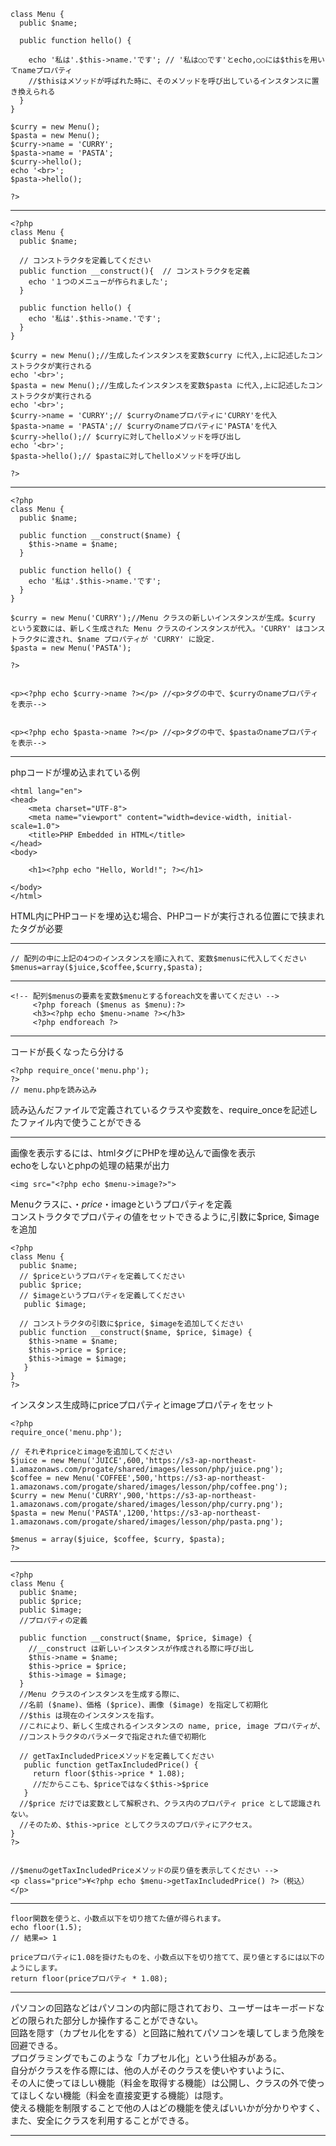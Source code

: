 ```<?php
class Menu {
  public $name;
  
  public function hello() {

    echo '私は'.$this->name.'です'; // '私は○○です'とecho,○○には$thisを用いてnameプロパティ
    //$thisはメソッドが呼ばれた時に、そのメソッドを呼び出しているインスタンスに置き換えられる
  }
}

$curry = new Menu();
$pasta = new Menu();
$curry->name = 'CURRY';
$pasta->name = 'PASTA';
$curry->hello();
echo '<br>';
$pasta->hello();

?>
```
***
```
<?php
class Menu {
  public $name;
  
  // コンストラクタを定義してください
  public function __construct(){  // コンストラクタを定義
    echo '１つのメニューが作られました';
  }
  
  public function hello() {
    echo '私は'.$this->name.'です';
  }
}

$curry = new Menu();//生成したインスタンスを変数$curry に代入,上に記述したコンストラクタが実行される
echo '<br>';
$pasta = new Menu();//生成したインスタンスを変数$pasta に代入,上に記述したコンストラクタが実行される
echo '<br>';
$curry->name = 'CURRY';// $curryのnameプロパティに'CURRY'を代入
$pasta->name = 'PASTA';// $curryのnameプロパティに'PASTA'を代入
$curry->hello();// $curryに対してhelloメソッドを呼び出し
echo '<br>';
$pasta->hello();// $pastaに対してhelloメソッドを呼び出し

?>
```
***
```
<?php
class Menu {
  public $name;
  
  public function __construct($name) {
    $this->name = $name;
  }
  
  public function hello() {
    echo '私は'.$this->name.'です';
  }
}

$curry = new Menu('CURRY');//Menu クラスの新しいインスタンスが生成。$curry という変数には、新しく生成された Menu クラスのインスタンスが代入。'CURRY' はコンストラクタに渡され、$name プロパティが 'CURRY' に設定.
$pasta = new Menu('PASTA');

?>


<p><?php echo $curry->name ?></p> //<p>タグの中で、$curryのnameプロパティを表示-->


<p><?php echo $pasta->name ?></p> //<p>タグの中で、$pastaのnameプロパティを表示-->
```
***
phpコードが埋め込まれている例  
```<!DOCTYPE html>
<html lang="en">
<head>
    <meta charset="UTF-8">
    <meta name="viewport" content="width=device-width, initial-scale=1.0">
    <title>PHP Embedded in HTML</title>
</head>
<body>

    <h1><?php echo "Hello, World!"; ?></h1>

</body>
</html>
```
HTML内にPHPコードを埋め込む場合、PHPコードが実行される位置に<?phpと?>で挟まれたタグが必要  
***
```
// 配列の中に上記の4つのインスタンスを順に入れて、変数$menusに代入してください
$menus=array($juice,$coffee,$curry,$pasta);
```
***
```
<!-- 配列$menusの要素を変数$menuとするforeach文を書いてください -->
     <?php foreach ($menus as $menu):?> 
     <h3><?php echo $menu->name ?></h3>
     <?php endforeach ?>
```
***
コードが長くなったら分ける  
```
<?php require_once('menu.php');
?>
// menu.phpを読み込み
```
読み込んだファイルで定義されているクラスや変数を、require_onceを記述したファイル内で使うことができる  
***
画像を表示するには、htmlタグにPHPを埋め込んで画像を表示  
echoをしないとphpの処理の結果が出力  
```
<img src="<?php echo $menu->image?>">
```  
  
Menuクラスに、・$price・$imageというプロパティを定義  
コンストラクタでプロパティの値をセットできるように,引数に$price, $imageを追加  
```
<?php
class Menu {
  public $name;
  // $priceというプロパティを定義してください
  public $price;
  // $imageというプロパティを定義してください
   public $image;
  
  // コンストラクタの引数に$price, $imageを追加してください
  public function __construct($name, $price, $image) {
    $this->name = $name;
    $this->price = $price;
    $this->image = $image;
   }
}
?>
```  
  
インスタンス生成時にpriceプロパティとimageプロパティをセット  
```
<?php
require_once('menu.php');

// それぞれpriceとimageを追加してください
$juice = new Menu('JUICE',600,'https://s3-ap-northeast-1.amazonaws.com/progate/shared/images/lesson/php/juice.png');
$coffee = new Menu('COFFEE',500,'https://s3-ap-northeast-1.amazonaws.com/progate/shared/images/lesson/php/coffee.png');
$curry = new Menu('CURRY',900,'https://s3-ap-northeast-1.amazonaws.com/progate/shared/images/lesson/php/curry.png');
$pasta = new Menu('PASTA',1200,'https://s3-ap-northeast-1.amazonaws.com/progate/shared/images/lesson/php/pasta.png');

$menus = array($juice, $coffee, $curry, $pasta);
?>
```
***
```
<?php
class Menu {
  public $name;
  public $price;
  public $image;
  //プロパティの定義
  
  public function __construct($name, $price, $image) {
    //__construct は新しいインスタンスが作成される際に呼び出し
    $this->name = $name;
    $this->price = $price;
    $this->image = $image;
  }
  //Menu クラスのインスタンスを生成する際に、
  //名前 ($name)、価格 ($price)、画像 ($image) を指定して初期化
  //$this は現在のインスタンスを指す。
  //これにより、新しく生成されるインスタンスの name, price, image プロパティが、
  //コンストラクタのパラメータで指定された値で初期化
  
  // getTaxIncludedPriceメソッドを定義してください
   public function getTaxIncludedPrice() {
     return floor($this->price * 1.08);
     //だからここも、$priceではなく$this->$price
   }
  //$price だけでは変数として解釈され、クラス内のプロパティ price として認識されない。
  //そのため、$this->price としてクラスのプロパティにアクセス。
}
?>


//$menuのgetTaxIncludedPriceメソッドの戻り値を表示してください -->
<p class="price">¥<?php echo $menu->getTaxIncludedPrice() ?>（税込）</p>

```
***
```
floor関数を使うと、小数点以下を切り捨てた値が得られます。
echo floor(1.5);
// 結果=> 1

priceプロパティに1.08を掛けたものを、小数点以下を切り捨てて、戻り値とするには以下のようにします。
return floor(priceプロパティ * 1.08);
```
***
パソコンの回路などはパソコンの内部に隠されており、ユーザーはキーボードなどの限られた部分しか操作することができない。  
回路を隠す（カプセル化をする）と回路に触れてパソコンを壊してしまう危険を回避できる。  
プログラミングでもこのような「カプセル化」という仕組みがある。  
自分がクラスを作る際には、他の人がそのクラスを使いやすいように、  
その人に使ってほしい機能（料金を取得する機能）は公開し、クラスの外で使ってほしくない機能（料金を直接変更する機能）は隠す。  
使える機能を制限することで他の人はどの機能を使えばいいかが分かりやすく、また、安全にクラスを利用することができる。  
***

